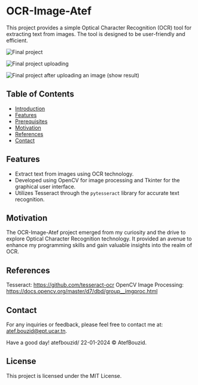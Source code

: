 # OCR-Image-Atef

This project provides a simple Optical Character Recognition (OCR) tool for extracting text from images. The tool is designed to be user-friendly and efficient.

![Final project](https://github.com/atefbouzid/OCR-Image-Project/assets/122903316/0457f25f-f6bc-4529-a70d-7f1f47bf224c)

![Final project uploading](https://github.com/atefbouzid/OCR-Image-Project/assets/122903316/8154e572-0851-4c65-be82-1519c43fa09c)

![Final project after uploading an image (show result)](https://github.com/atefbouzid/OCR-Image-Project/assets/122903316/8ae9bfe4-b32e-45e1-8263-b38790c14d31)

## Table of Contents

- [Introduction](#introduction)
- [Features](#features)
- [Prerequisites](#prerequisites)
- [Motivation](#motivation)
- [References](#references)
- [Contact](#contact)



## Features

- Extract text from images using OCR technology.
- Developed using OpenCV for image processing and Tkinter for the graphical user interface.
- Utilizes Tesseract through the `pytesseract` library for accurate text recognition.

##  Motivation
The OCR-Image-Atef project emerged from my curiosity and the drive to explore Optical Character Recognition technology. It provided an avenue to enhance my programming skills and gain valuable insights into the realm of OCR.

## References
Tesseract: https://github.com/tesseract-ocr
OpenCV Image Processing: https://docs.opencv.org/master/d7/dbd/group__imgproc.html


## Contact

For any inquiries or feedback, please feel free to contact me at: 
atef.bouzid@ept.ucar.tn.

Have a good day!
atefbouzid/ 22-01-2024 © AtefBouzid.

## License
This project is licensed under the MIT License.
